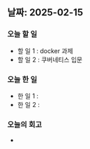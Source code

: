 ## 날짜: 2025-02-15

### 오늘 할 일
- 할 일 1 : docker 과제
- 할 일 2 : 쿠버네티스 입문

### 오늘 한 일
- 한 일 1 : 
- 한 일 2 : 

### 오늘의 회고
- 